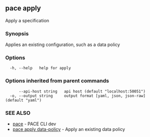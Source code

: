 ## pace apply

Apply a specification

### Synopsis

Applies an existing configuration, such as a data policy

### Options

```
  -h, --help   help for apply
```

### Options inherited from parent commands

```
      --api-host string   api host (default "localhost:50051")
  -o, --output string     output format [yaml, json, json-raw] (default "yaml")
```

### SEE ALSO

* [pace](pace.md)	 - PACE CLI dev
* [pace apply data-policy](pace_apply_data-policy.md)	 - Apply an existing data policy


